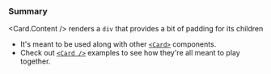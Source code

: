 ### Summary

<Card.Content /> renders a `div` that provides a bit of padding for its children

- It's meant to be used along with other [`<Card>`](/#/Components/Organisms/Card/Card) components.
- Check out [`<Card />`](/#/Components/Organisms/Card) examples to see how they're all meant to play together.
